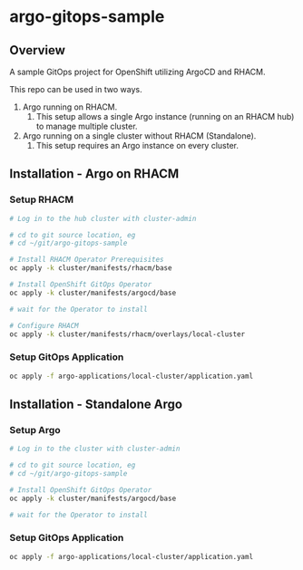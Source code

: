 # argo-gitops-sample

## Overview
A sample GitOps project for OpenShift utilizing ArgoCD and RHACM.

This repo can be used in two ways.  

1. Argo running on RHACM.  
    1. This setup allows a single Argo instance (running on an RHACM hub) to manage multiple cluster.
2. Argo running on a single cluster without RHACM (Standalone).  
    1. This setup requires an Argo instance on every cluster.


## Installation - Argo on RHACM

### Setup RHACM

```bash
# Log in to the hub cluster with cluster-admin

# cd to git source location, eg
# cd ~/git/argo-gitops-sample

# Install RHACM Operator Prerequisites
oc apply -k cluster/manifests/rhacm/base

# Install OpenShift GitOps Operator
oc apply -k cluster/manifests/argocd/base

# wait for the Operator to install

# Configure RHACM
oc apply -k cluster/manifests/rhacm/overlays/local-cluster

```

### Setup GitOps Application

```bash
oc apply -f argo-applications/local-cluster/application.yaml
```

## Installation - Standalone Argo

### Setup Argo

```bash
# Log in to the cluster with cluster-admin

# cd to git source location, eg
# cd ~/git/argo-gitops-sample

# Install OpenShift GitOps Operator
oc apply -k cluster/manifests/argocd/base

# wait for the Operator to install
```

### Setup GitOps Application

```bash
oc apply -f argo-applications/local-cluster/application.yaml
```
